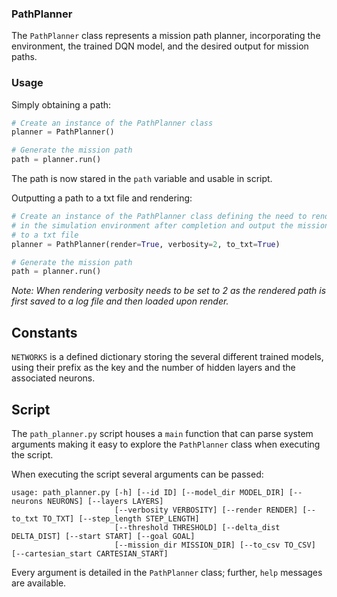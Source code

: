 ### PathPlanner

The `PathPlanner` class represents a mission path planner, incorporating the environment, the trained DQN model, and the desired output for mission paths.

### Usage

Simply obtaining a path:
```python
# Create an instance of the PathPlanner class
planner = PathPlanner()

# Generate the mission path
path = planner.run()
```
The path is now stared in the `path` variable and usable in script.

Outputting a path to a txt file and rendering:
```python
# Create an instance of the PathPlanner class defining the need to render
# in the simulation environment after completion and output the mission path
# to a txt file
planner = PathPlanner(render=True, verbosity=2, to_txt=True)

# Generate the mission path
path = planner.run()
```
_Note: When rendering verbosity needs to be set to 2 as the rendered path is first saved to a log file and then loaded upon render._

## Constants

`NETWORKS` is a defined dictionary storing the several different trained models, using their prefix as the key and the number of hidden layers and the associated neurons.

## Script

The `path_planner.py` script houses a `main` function that can parse system arguments making it easy to explore the `PathPlanner` class when executing the script.

When executing the script several arguments can be passed:
```
usage: path_planner.py [-h] [--id ID] [--model_dir MODEL_DIR] [--neurons NEURONS] [--layers LAYERS]
                       [--verbosity VERBOSITY] [--render RENDER] [--to_txt TO_TXT] [--step_length STEP_LENGTH]
                       [--threshold THRESHOLD] [--delta_dist DELTA_DIST] [--start START] [--goal GOAL]
                       [--mission_dir MISSION_DIR] [--to_csv TO_CSV] [--cartesian_start CARTESIAN_START]
```

Every argument is detailed in the `PathPlanner` class; further, `help` messages are available.
